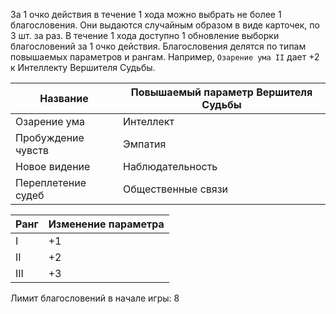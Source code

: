За 1 очко действия в течение 1 хода можно выбрать не более 1 благословения. Они выдаются случайным образом в виде карточек, по 3 шт. за раз. В течение 1 хода доступно 1 обновление выборки благословений за 1 очко действия. Благословения делятся по типам повышаемых параметров и рангам. Например, `Озарение ума II` дает +2 к Интеллекту Вершителя Судьбы.

| Название | Повышаемый параметр Вершителя Судьбы |
| --- | --- |
| Озарение ума | Интеллект |
| Пробуждение чувств | Эмпатия |
| Новое видение | Наблюдательность |
| Переплетение судеб | Общественные связи |

| Ранг | Изменение параметра |
| --- | --- |
| I | +1 |
| II | +2 |
| III | +3 |

Лимит благословений в начале игры: 8


